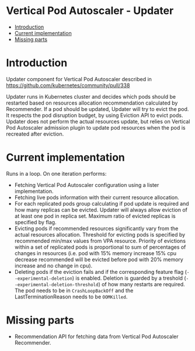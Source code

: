 # Vertical Pod Autoscaler - Updater

- [Introduction](#introduction)
- [Current implementation](current-implementation)
- [Missing parts](#missing-parts)

# Introduction
Updater component for Vertical Pod Autoscaler described in https://github.com/kubernetes/community/pull/338

Updater runs in Kubernetes cluster and decides which pods should be restarted
based on resources allocation recommendation calculated by Recommender.
If a pod should be updated, Updater will try to evict the pod.
It respects the pod disruption budget, by using Eviction API to evict pods.
Updater does not perform the actual resources update, but relies on Vertical Pod Autoscaler admission plugin
to update pod resources when the pod is recreated after eviction.


# Current implementation
Runs in a loop. On one iteration performs:
* Fetching Vertical Pod Autoscaler configuration using a lister implementation.
* Fetching live pods information with their current resource allocation.
* For each replicated pods group calculating if pod update is required and how many replicas can be evicted.
Updater will always allow eviction of at least one pod in replica set. Maximum ratio of evicted replicas is specified by flag.
* Evicting pods if recommended resources significantly vary from the actual resources allocation.
Threshold for evicting pods is specified by recommended min/max values from VPA resource.
Priority of evictions within a set of replicated pods is proportional to sum of percentages of changes in resources
(i.e. pod with 15% memory increase 15% cpu decrease recommended will be evicted
before pod with 20% memory increase and no change in cpu).
* Deleting pods if the eviction fails and if the corresponding feature flag (`--experimental-deletion`) is enabled.
Deletion is guarded by a treshold (`--experimental-deletion-threshold`) of how many restarts are required. The pod
needs to be in `CrashLoopBackOff` and the LastTerminationReason needs to be `OOMKilled`.

# Missing parts
* Recommendation API for fetching data from Vertical Pod Autoscaler Recommender.
